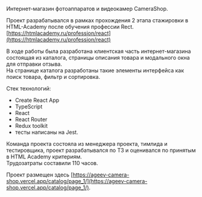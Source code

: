 Интернет-магазин фотоаппаратов и видеокамер CameraShop.

Проект разрабатывался в рамках прохождения 2 этапа стажировки в HTML-Academy после обучения профессии Rect. [https://htmlacademy.ru/profession/react](https://htmlacademy.ru/profession/react)

В ходе работы была разработана клиентская часть интернет-магазина состоящая из каталога, страницы описания товара и модального окна для отправки отзыва.\
На странице каталога разработаны такие элементы интерфейса как поиск товара, фильтр и сортировка.

Стек технологий: 
- Create React App
- TypeScript
- React
- React Router
- Redux toolkit
- тесты написаны на Jest.
  
Команда проекта состояла из менеджера проекта, тимлида и тестировщика, проект разрабатывался по ТЗ и оценивался по принятым в HTML Academy критериям.\
Трудозатраты составили 110 часов.

Проект размещен здесь [https://ageev-camera-shop.vercel.app/catalog/page_1/](https://ageev-camera-shop.vercel.app/catalog/page_1/).
